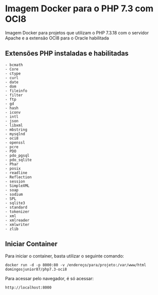 # Imagem Docker para o PHP 7.3 com OCI8

Imagem Docker para projetos que utilizam o PHP 7.3.18 com o servidor Apache e a extensão OCI8 para o Oracle habilitada

## Extensões PHP instaladas e habilitadas
    - bcmath
    - Core
    - ctype
    - curl
    - date
    - dom
    - fileinfo
    - filter
    - ftp
    - gd
    - hash
    - iconv
    - intl
    - json
    - libxml
    - mbstring
    - mysqlnd
    - oci8
    - openssl
    - pcre
    - PDO
    - pdo_pgsql
    - pdo_sqlite
    - Phar
    - posix
    - readline
    - Reflection
    - session
    - SimpleXML
    - soap
    - sodium
    - SPL
    - sqlite3
    - standard
    - tokenizer
    - xml
    - xmlreader
    - xmlwriter
    - zlib

## Iniciar Container
Para iniciar o container, basta utilizar o seguinte comando:

    docker run -d -p 8000:80 -v /endereço/para/projeto:/var/www/html domingosjunior87/php7.3-oci8

Para acessar pelo navegador, é só acessar:

    http://localhost:8000
